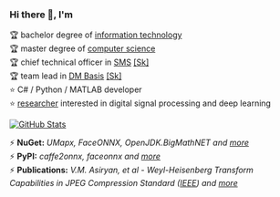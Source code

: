 ### Hi there 👋, I'm

🏆 bachelor degree of [information technology](https://mtuci.ru/?lang=en)  
🏆 master degree of [computer science](https://en.misis.ru/)  
🏆 chief technical officer in [SMS](https://smartmealservice.com/en/home-2) [[Sk]](https://sk.ru/)  
🏆 team lead in [DM Basis](https://www.basisauto.ru/) [[Sk]](https://sk.ru/)  
⭐ C# / Python / MATLAB developer  
⭐ [researcher](https://www.researchgate.net/profile/Valery_Asiryan) interested in digital signal processing and deep learning  

[![GitHub Stats](https://github-readme-stats.vercel.app/api?username=asiryan)](https://github.com/anuraghazra/github-readme-stats)  

⚡ **NuGet:** *UMapx, FaceONNX, OpenJDK.BigMathNET and [more](https://www.nuget.org/profiles/asiryan)*  
⚡ **PyPI:** *caffe2onnx, faceonnx and [more](https://pypi.org/user/asiryan/)*  
⚡ **Publications:** *V.M. Asiryan, et al - Weyl-Heisenberg Transform Capabilities in JPEG Compression Standard ([IEEE](https://ieeexplore.ieee.org/document/9455005)) and [more](Publications)*  

<!--
**asiryan/asiryan** is a ✨ _special_ ✨ repository because its `README.md` (this file) appears on your GitHub profile.

Here are some ideas to get you started:

- 🔭 I’m currently working on ...
- 🌱 I’m currently learning ...
- 👯 I’m looking to collaborate on ...
- 🤔 I’m looking for help with ...
- 💬 Ask me about ...
- 📫 How to reach me: ...
- 😄 Pronouns: ...
- ⚡ Fun fact: ...
-->
